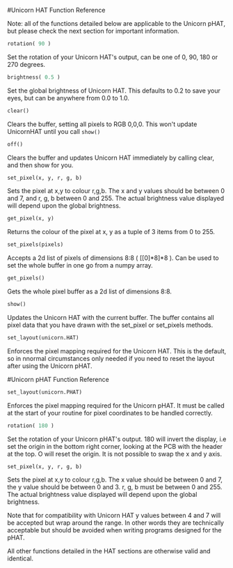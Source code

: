 <!--
---
title: Unicorn HAT-pHAT Python Function Reference
handle: unicorn-hat-python-function-reference
type: tutorial
summary: A comprehensive list of functions from the Unicorn pHAT/HAT python library.
author: Phil Howard
products: [unicorn-hat]
tags: [Unicorn HAT, Raspberry Pi, Python, Reference, Programming]
images: [images/tba.png]
difficulty: Beginner
-->
#Unicorn HAT Function Reference

Note: all of the functions detailed below are applicable to the Unicorn pHAT, but please check the next section for important information.

```python
rotation( 90 )
```

Set the rotation of your Unicorn HAT's output, can be one of 0, 90, 180 or 270 degrees.

```python
brightness( 0.5 )
```

Set the global brightness of Unicorn HAT. This defaults to 0.2 to save your eyes, but can be anywhere from 0.0 to 1.0.

```python
clear()
```

Clears the buffer, setting all pixels to RGB 0,0,0. This won't update UnicornHAT until you call `show()`

```python
off()
```

Clears the buffer and updates Unicorn HAT immediately by calling clear, and then show for you.

```python
set_pixel(x, y, r, g, b)
```

Sets the pixel at x,y to colour r,g,b. The x and y values should be between 0 and 7, and r, g, b between 0 and 255. The actual brightness value displayed will depend upon the global brightness.

```python
get_pixel(x, y)
```

Returns the colour of the pixel at x, y as a tuple of 3 items from 0 to 255.

```python
set_pixels(pixels)
```

Accepts a 2d list of pixels of dimensions 8:8 ( [[0]*8]*8 ). Can be used to set the whole buffer in one go from a numpy array.

```python
get_pixels()
```

Gets the whole pixel buffer as a 2d list of dimensions 8:8.


```python
show()
```

Updates the Unicorn HAT with the current buffer. The buffer contains all pixel data that you have drawn with the set_pixel or set_pixels methods.

```python
set_layout(unicorn.HAT)
```

Enforces the pixel mapping required for the Unicorn HAT. This is the default, so in nnormal circumstances only needed if you need to reset the layout after using the Unicorn pHAT. 

#Unicorn pHAT Function Reference

```python
set_layout(unicorn.PHAT)
```

Enforces the pixel mapping required for the Unicorn pHAT. It must be called at the start of your routine for pixel coordinates to be handled correctly.

```python
rotation( 180 )
```

Set the rotation of your Unicorn pHAT's output. 180 will invert the display, i.e set the origin in the bottom right corner, looking at the PCB with the header at the top. O will reset the origin. It is not possible to swap the x and y axis.

```python
set_pixel(x, y, r, g, b)
```

Sets the pixel at x,y to colour r,g,b. The x value should be between 0 and 7, the y value should be between 0 and 3. r, g, b must be between 0 and 255. The actual brightness value displayed will depend upon the global brightness.

Note that for compatibility with Unicorn HAT y values between 4 and 7 will be accepted but wrap around the range. In other words they are technically acceptable but should be avoided when writing programs designed for the pHAT.

All other functions detailed in the HAT sections are otherwise valid and identical.